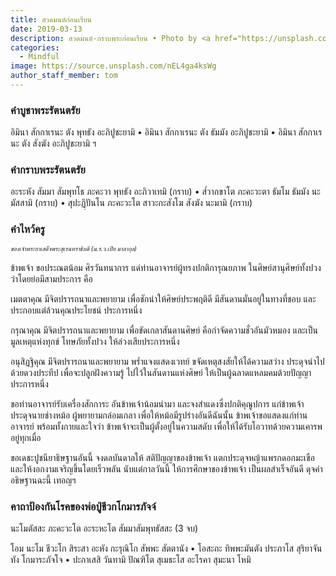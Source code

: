 ```yaml
---
title: สวดมนต์ก่อนเรียน
date: 2019-03-13
description: สวดมนต์-กราบพระก่อนเรียน • Photo by <a href="https://unsplash.com/@juanmacllas">Juanma Clemente-Alloza</a> on <a href="https://unsplash.com/">Unsplash</a>
categories:
  - Mindful
image: https://source.unsplash.com/nEL4ga4ksWg
author_staff_member: tom
---
```

### คำบูชาพระรัตนตรัย

อิมินา สักกาเรนะ ตัง พุทธัง อะภิปูชะยามิ •
อิมินา สักกาเรนะ ตัง ธัมมัง อะภิปูชะยามิ •
อิมินา สักกาเรนะ ตัง สังฆัง อะภิปูชะยามิ ฯ

### คำกราบพระรัตนตรัย

อะระหัง สัมมา สัมพุทโธ ภะคะวา พุทธัง อะภิวาเทมิ (กราบ) •
ส๎วากขาโต ภะคะวะตา ธัมโม ธัมมัง นะมัสสามิ (กราบ) •
สุปะฏฺิปันโน ภะคะวะโต สาวะกะสังโฆ สังฆัง นะมามิ (กราบ)

### คำไหว้ครู

<sup><sub>*ของเจ้าพระยาเสด็จพระสุเรนทราธิบดี (ม.ร.ว.เปีย มาลากุล)*</sub></sup>

ข้าพเจ้า ขอประณตน้อม ศิรวันทนาการ แด่ท่านอาจารย์ผู้ทรงปกติการุณยภาพ ในศิษย์สานุศิษย์ทั้งปวง ว่าโดยย่อมีสามประการ คือ

เมตตาคุณ มีจิตปรารถนาและพยายาม เพื่อชักนำให้ศิษย์ประพฤติดี มีสันดานมั่นอยู่ในทางที่ชอบ และประกอบแต่ล้วนคุณประโยชน์ ประการหนึ่ง

กรุณาคุณ มีจิตปรารถนาและพยายาม เพื่อขัดเกลาสันดานศิษย์ คือกำจัดความชั่วอันมัวหมอง และเป็นมูลเหตุแห่งทุกข์ โทษภัยทั้งปวง ให้ล่วงเสียประการหนึ่ง

อนุสิฏฐิคุณ มีจิตปรารถนาและพยายาม พร่ำแจงแสดงเวทย์ ขจัดเหตุสงสัยให้ได้ความสว่าง ประดุจนำไปด้วยดวงประทีป เพื่อจะปลูกฝังความรู้ ไปไว้ในสันดานแห่งศิษย์ ให้เป็นผู้ฉลาดแหลมคมด้วยปัญญา ประการหนึ่ง

ขอท่านอาจารย์รับเครื่องสักการะ อันข้าพเจ้าน้อมนำมา และจงสำแดงซึ่งปกติคุณูปการ แก่ข้าพเจ้า ประดุจนายช่างหม้อ ผู้พยายามกล่อมเกลา เพื่อให้หม้อมีรูปร่างอันดีฉันนั้น ข้าพเจ้าขอแสดงแก่ท่านอาจารย์ พร้อมทั้งกายและใจว่า ข้าพเจ้าจะเป็นผู้ตั้งอยู่ในความสดับ เพื่อให้ได้รับโอวาทด้วยความเคารพอยู่ทุกเมื่อ

ขอเดชะปูชนียาธิษฐานอันนี้ จงดลบันดาลให้ สติปัญญาของข้าพเจ้า แตกประดุจหญ้าแพรกดอกมะเขือ และให้งอกงามเจริญขึ้นโดยเร็วพลัน นับแต่กาลวันนี้ ให้การศึกษาของข้าพเจ้า เป็นผลสำเร็จอันดี ดุจคำอธิษฐานฉะนี้ เทอญฯ

### คาถาป้องกันโรคของพ่อปู่ชีวกโกมารภัจจ์

นะโมตัสสะ ภะคะวะโต อะระหะโต สัมมาสัมพุทธัสสะ (3 จบ)

โอม นะโม ชีวะโก สิระสา อะหัง กะรุณิโก สัพพะ สัตตานัง •
โอสะถะ ทิพพะมันตัง ประภาโส สุริยาจันทัง โกมาระภัจโจ •
ปะกาเสสิ วันทามิ ปัณฑิโต สุเมธะโส อะโรคา สุมะนา โหมิ
